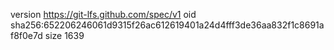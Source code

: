 version https://git-lfs.github.com/spec/v1
oid sha256:652206246061d9315f26ac612619401a24d4fff3de36aa832f1c8691af8f0e7d
size 1639
